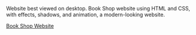 Website best viewed on desktop.
Book Shop website using HTML and CSS, with effects, shadows, and animation, a modern-looking website.

[Book Shop Website](https://abhaystar2004.github.io/static_book_shop_website/)
